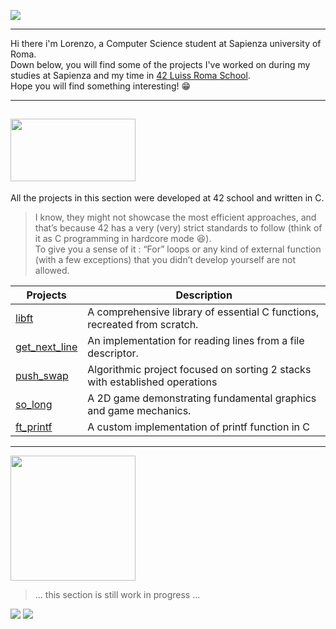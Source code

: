 ![](https://64.media.tumblr.com/13d2c753eed929097cc13bbb1d3e482c/67441800327766fc-96/s1920x1080/fe67f6e7feaaf682aa84cd0280cbb4eed24e9dea.gif)

---

Hi there i'm Lorenzo, a Computer Science student at Sapienza university of Roma.<br>
Down below, you will find some of the projects I've worked on during my studies at Sapienza and my time in [42 Luiss Roma School](https://42roma.it/).<br>
Hope you will find something interesting! :grin:

---

## <img src="https://makerfairerome.eu/wp-content/uploads/2020/08/42-Roma-luiss-1.jpg" width="200" height="100">
All the projects in this section were developed at 42 school and written in C. <br>
>I know, they might not showcase the most efficient approaches, and that’s because 42 has a very (very) strict standards to follow (think of it as C programming in hardcore mode 😆).<br>
>To give you a sense of it : “For” loops or any kind of external function (with a few exceptions) that you didn’t develop yourself are not allowed.

| Projects                                                                                           | Description                                                                 |
| -------------------------------------------------------------------------------------------------- | -------------------------------------------------------                     |
| [libft](https://github.com/onetrainn/libft)                                                        | A comprehensive library of essential C functions, recreated from scratch.   |
| [get_next_line](https://github.com/onetrainn/get_next_line)                                        | An implementation for reading lines from a file descriptor.                 |
| [push_swap](https://github.com/onetrainn/push_swap)                                                | Algorithmic project focused on sorting 2 stacks with established operations |
| [so_long](https://github.com/onetrainn/so_long)                                                    | A 2D game demonstrating fundamental graphics and game mechanics.            |
| [ft_printf](https://github.com/onetrainn/ft_printf)                                                | A custom implementation of printf function in C                             |

---
<img src = "https://upload.wikimedia.org/wikipedia/commons/a/a5/Stemma_sapienza.png" width="200" height = "200" > <br>
> ... this section is still work in progress ...<br>

<img src = "https://i.makeagif.com/media/1-17-2023/JfKHrM.gif">
<img src ="https://y.yarn.co/f5cf1565-a845-4c24-be0f-afbfc9251a3c_text.gif">
<!--
**onetrainn/onetrainn** is a ✨ _special_ ✨ repository because its `README.md` (this file) appears on your GitHub profile.

Here are some ideas to get you started:

- 🔭 I’m currently working on ...
- 🌱 I’m currently learning ...
- 👯 I’m looking to collaborate on ...
- 🤔 I’m looking for help with ...
- 💬 Ask me about ...
- 📫 How to reach me: ...
- 😄 Pronouns: ...
- ⚡ Fun fact: ...
-->
